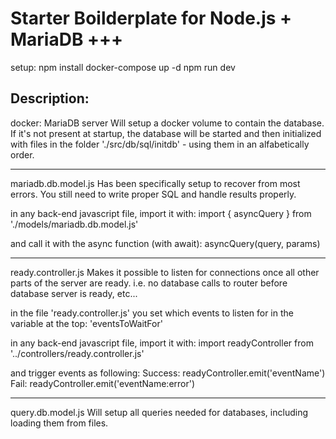 # Starter Boilderplate for Node.js + MariaDB +++

setup:
npm install
docker-compose up -d
npm run dev

## Description:

docker: MariaDB server
Will setup a docker volume to contain the database. If it's not present at startup, the database will be started and then initialized with files in the folder './src/db/sql/initdb' - using them in an alfabetically order.

---

mariadb.db.model.js
Has been specifically setup to recover from most errors. You still need to write proper SQL and handle results properly.

in any back-end javascript file, import it with:
import { asyncQuery } from './models/mariadb.db.model.js'

and call it with the async function (with await):
asyncQuery(query, params)

---

ready.controller.js
Makes it possible to listen for connections once all other parts of the server are ready. i.e. no database calls to router before database server is ready, etc...

in the file 'ready.controller.js' you set which events to listen for in the variable at the top: 'eventsToWaitFor'

in any back-end javascript file, import it with:
import readyController from '../controllers/ready.controller.js'

and trigger events as following:
Success: readyController.emit('eventName')
Fail: readyController.emit('eventName:error')

---

query.db.model.js
Will setup all queries needed for databases, including loading them from files.
